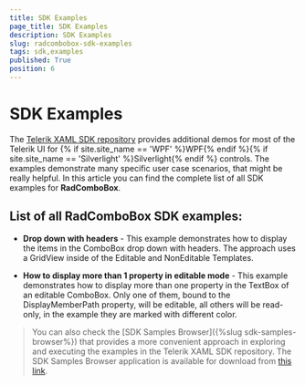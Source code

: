 ```yaml
---
title: SDK Examples
page_title: SDK Examples
description: SDK Examples
slug: radcombobox-sdk-examples
tags: sdk,examples
published: True
position: 6
---
```


# SDK Examples

The [Telerik XAML SDK repository](https://github.com/telerik/xaml-sdk/tree/master/) provides additional demos for most of the Telerik UI for {% if site.site_name == 'WPF' %}WPF{% endif %}{% if site.site_name == 'Silverlight' %}Silverlight{% endif %} controls. The examples demonstrate many specific user case scenarios, that might be really helpful. In this article you can find the complete list of all SDK examples for __RadComboBox__.

## List of all RadComboBox SDK examples:

* __Drop down with headers__ - This example demonstrates how to display the items in the ComboBox drop down with headers. 
The approach uses a GridView inside of the Editable and NonEditable Templates.

* __How to display more than 1 property in editable mode__ - This example demonstrates how to display more than one property in the TextBox of an editable ComboBox. Only one of them, bound to the DisplayMemberPath property, will be editable, all others will be read-only, in the example they are marked with different color.

>You can also check the [SDK Samples Browser]({%slug sdk-samples-browser%}) that provides a more convenient approach in exploring and executing the examples in the Telerik XAML SDK repository. The SDK Samples Browser application is available for download from [this link](http://demos.telerik.com/xaml-sdkbrowser/).